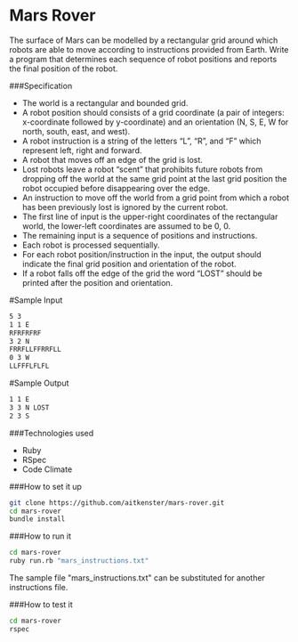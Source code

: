 Mars Rover
==========

The surface of Mars can be modelled by a rectangular grid around which robots are able to
move according to instructions provided from Earth. Write a program that
determines each sequence of robot positions and reports the final position of the robot.

###Specification
+ The world is a rectangular and bounded grid.
+ A robot position should consists of a grid coordinate (a pair of integers: x-coordinate followed by
y-coordinate) and an orientation (N, S, E, W for north, south, east, and west).
+ A robot instruction is a string of the letters “L”, “R”, and “F” which represent left, right and forward.
+ A robot that moves off an edge of the grid is lost.
+ Lost robots leave a robot “scent” that prohibits future robots from dropping off the world at the same grid point at the last grid position the robot occupied before disappearing over the edge.
+ An instruction to move off the world from a grid point from which a robot has been previously lost is ignored by the current robot.
+ The first line of input is the upper-right coordinates of the rectangular world, the lower-left
coordinates are assumed to be 0, 0.
+ The remaining input is a sequence of positions and instructions. 
+ Each robot is processed sequentially.
+ For each robot position/instruction in the input, the output should indicate the final grid
position and orientation of the robot.
+ If a robot falls off the edge of the grid the word “LOST” should be printed after the position and orientation.

#Sample Input

```sh
5 3
1 1 E
RFRFRFRF
3 2 N
FRRFLLFFRRFLL
0 3 W
LLFFFLFLFL
```
#Sample Output

```sh
1 1 E
3 3 N LOST
2 3 S
```

###Technologies used

+ Ruby
+ RSpec
+ Code Climate

###How to set it up

```sh
git clone https://github.com/aitkenster/mars-rover.git
cd mars-rover
bundle install
```

###How to run it

```sh
cd mars-rover
ruby run.rb "mars_instructions.txt"
```

The sample file "mars_instructions.txt" can be substituted for another instructions file.

###How to test it

```sh
cd mars-rover
rspec
``` 
